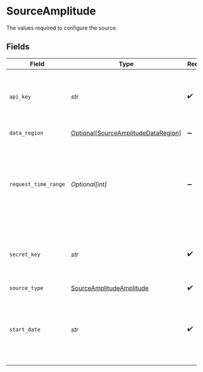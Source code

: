 # SourceAmplitude

The values required to configure the source.


## Fields

| Field                                                                                                                                                                                                                                    | Type                                                                                                                                                                                                                                     | Required                                                                                                                                                                                                                                 | Description                                                                                                                                                                                                                              | Example                                                                                                                                                                                                                                  |
| ---------------------------------------------------------------------------------------------------------------------------------------------------------------------------------------------------------------------------------------- | ---------------------------------------------------------------------------------------------------------------------------------------------------------------------------------------------------------------------------------------- | ---------------------------------------------------------------------------------------------------------------------------------------------------------------------------------------------------------------------------------------- | ---------------------------------------------------------------------------------------------------------------------------------------------------------------------------------------------------------------------------------------- | ---------------------------------------------------------------------------------------------------------------------------------------------------------------------------------------------------------------------------------------- |
| `api_key`                                                                                                                                                                                                                                | *str*                                                                                                                                                                                                                                    | :heavy_check_mark:                                                                                                                                                                                                                       | Amplitude API Key. See the <a href="https://docs.airbyte.com/integrations/sources/amplitude#setup-guide">setup guide</a> for more information on how to obtain this key.                                                                 |                                                                                                                                                                                                                                          |
| `data_region`                                                                                                                                                                                                                            | [Optional[SourceAmplitudeDataRegion]](../../models/shared/sourceamplitudedataregion.md)                                                                                                                                                  | :heavy_minus_sign:                                                                                                                                                                                                                       | Amplitude data region server                                                                                                                                                                                                             |                                                                                                                                                                                                                                          |
| `request_time_range`                                                                                                                                                                                                                     | *Optional[int]*                                                                                                                                                                                                                          | :heavy_minus_sign:                                                                                                                                                                                                                       | According to <a href="https://www.docs.developers.amplitude.com/analytics/apis/export-api/#considerations">Considerations</a> too big time range in request can cause a timeout error. In this case, set shorter time interval in hours. |                                                                                                                                                                                                                                          |
| `secret_key`                                                                                                                                                                                                                             | *str*                                                                                                                                                                                                                                    | :heavy_check_mark:                                                                                                                                                                                                                       | Amplitude Secret Key. See the <a href="https://docs.airbyte.com/integrations/sources/amplitude#setup-guide">setup guide</a> for more information on how to obtain this key.                                                              |                                                                                                                                                                                                                                          |
| `source_type`                                                                                                                                                                                                                            | [SourceAmplitudeAmplitude](../../models/shared/sourceamplitudeamplitude.md)                                                                                                                                                              | :heavy_check_mark:                                                                                                                                                                                                                       | N/A                                                                                                                                                                                                                                      |                                                                                                                                                                                                                                          |
| `start_date`                                                                                                                                                                                                                             | *str*                                                                                                                                                                                                                                    | :heavy_check_mark:                                                                                                                                                                                                                       | UTC date and time in the format 2021-01-25T00:00:00Z. Any data before this date will not be replicated.                                                                                                                                  | 2021-01-25T00:00:00Z                                                                                                                                                                                                                     |
